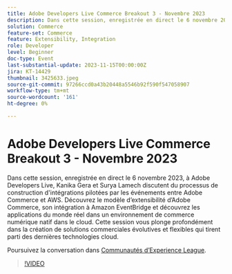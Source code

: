 ```yaml
---
title: Adobe Developers Live Commerce Breakout 3 - Novembre 2023
description: Dans cette session, enregistrée en direct le 6 novembre 2023, à Adobe Developers Live, Kanika Gera et Surya Lamech discutent du processus de construction d'intégrations pilotées par les événements entre Adobe Commerce et AWS. Découvrez le modèle d’extensibilité d’Adobe Commerce, son intégration à Amazon EventBridge et découvrez les applications du monde réel dans un environnement de commerce numérique natif dans le cloud. Cette session vous plonge profondément dans la création de solutions commerciales évolutives et flexibles qui tirent parti des dernières technologies cloud.
solution: Commerce
feature-set: Commerce
feature: Extensibility, Integration
role: Developer
level: Beginner
doc-type: Event
last-substantial-update: 2023-11-15T00:00:00Z
jira: KT-14429
thumbnail: 3425633.jpeg
source-git-commit: 97266ccd0a43b20448a5546b92f590f547058907
workflow-type: tm+mt
source-wordcount: '161'
ht-degree: 0%

---
```



# Adobe Developers Live Commerce Breakout 3 - Novembre 2023

Dans cette session, enregistrée en direct le 6 novembre 2023, à Adobe Developers Live, Kanika Gera et Surya Lamech discutent du processus de construction d&#39;intégrations pilotées par les événements entre Adobe Commerce et AWS. Découvrez le modèle d’extensibilité d’Adobe Commerce, son intégration à Amazon EventBridge et découvrez les applications du monde réel dans un environnement de commerce numérique natif dans le cloud. Cette session vous plonge profondément dans la création de solutions commerciales évolutives et flexibles qui tirent parti des dernières technologies cloud.

Poursuivez la conversation dans [Communautés d’Experience League](https://adobe.ly/3ts1NW5).

>[!VIDEO](https://video.tv.adobe.com/v/3425633/?learn=on)